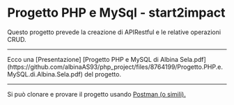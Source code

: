 <h1> Progetto PHP e MySql - start2impact </h1>

<p> Questo progetto prevede la creazione di APIRestful e le relative operazioni CRUD. </p>

<hr>
Ecco una 
[Presentazione] [Progetto PHP e MySQL di Albina Sela.pdf](https://github.com/albinaAS93/php_project/files/8764199/Progetto.PHP.e.MySQL.di.Albina.Sela.pdf)
 del progetto.

<hr>

Si può clonare e provare il progetto usando <a href="https://www.postman.com/">Postman (o simili).
